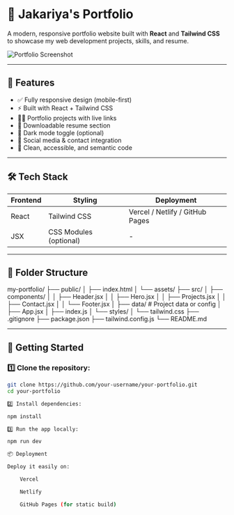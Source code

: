 # 🚀 Jakariya's Portfolio

A modern, responsive portfolio website built with **React** and **Tailwind CSS** to showcase my web development projects, skills, and resume.

![Portfolio Screenshot](./screenshot.png) <!-- Replace with your screenshot path -->

---

## 📌 Features

- ✅ Fully responsive design (mobile-first)
- ⚡ Built with React + Tailwind CSS
- 🧑‍💻 Portfolio projects with live links
- 📄 Downloadable resume section
- 🌙 Dark mode toggle (optional)
- 🔗 Social media & contact integration
- 📜 Clean, accessible, and semantic code

---

## 🛠️ Tech Stack

| Frontend | Styling | Deployment |
|----------|---------|------------|
| React    | Tailwind CSS | Vercel / Netlify / GitHub Pages |
| JSX      | CSS Modules (optional) | - |

---

## 📁 Folder Structure

my-portfolio/
├── public/
│ ├── index.html
│ └── assets/
├── src/
│ ├── components/
│ │ ├── Header.jsx
│ │ ├── Hero.jsx
│ │ ├── Projects.jsx
│ │ ├── Contact.jsx
│ │ └── Footer.jsx
│ ├── data/ # Project data or config
│ ├── App.jsx
│ ├── index.js
│ └── styles/
│ └── tailwind.css
├── .gitignore
├── package.json
├── tailwind.config.js
└── README.md


---

## 🚀 Getting Started

### 1️⃣ Clone the repository:

```bash
git clone https://github.com/your-username/your-portfolio.git
cd your-portfolio

2️⃣ Install dependencies:

npm install

3️⃣ Run the app locally:

npm run dev

📦 Deployment

Deploy it easily on:

    Vercel

    Netlify

    GitHub Pages (for static build)